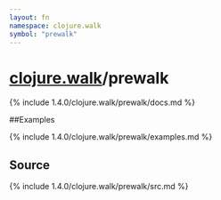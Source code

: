 ```yaml
---
layout: fn
namespace: clojure.walk
symbol: "prewalk"
---
```


# [clojure.walk](../)/prewalk

{% include 1.4.0/clojure.walk/prewalk/docs.md %}

##Examples

{% include 1.4.0/clojure.walk/prewalk/examples.md %}
## Source
{% include 1.4.0/clojure.walk/prewalk/src.md %}

